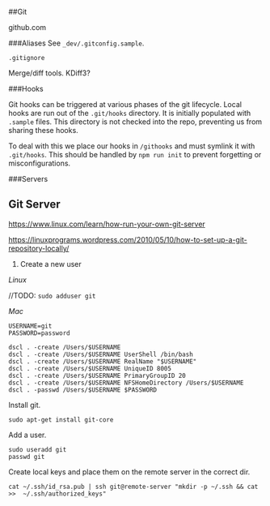 ##Git

github.com


###Aliases
See `_dev/.gitconfig.sample`.

`.gitignore`

Merge/diff tools. KDiff3?


###Hooks

Git hooks can be triggered at various phases of the git lifecycle. Local hooks are run out of the `.git/hooks` directory. It is initially populated with `.sample` files.  This directory is not checked into the repo, preventing us from sharing these hooks.

To deal with this we place our hooks in `/githooks` and must symlink it with `.git/hooks`. This should be handled by `npm run init` to prevent forgetting or misconfigurations.


###Servers
## Git Server

https://www.linux.com/learn/how-run-your-own-git-server

https://linuxprograms.wordpress.com/2010/05/10/how-to-set-up-a-git-repository-locally/


1) Create a new user

*Linux*

//TODO:
`sudo adduser git`

*Mac*
```
USERNAME=git
PASSWORD=password

dscl . -create /Users/$USERNAME
dscl . -create /Users/$USERNAME UserShell /bin/bash
dscl . -create /Users/$USERNAME RealName "$USERNAME"
dscl . -create /Users/$USERNAME UniqueID 8005
dscl . -create /Users/$USERNAME PrimaryGroupID 20
dscl . -create /Users/$USERNAME NFSHomeDirectory /Users/$USERNAME
dscl . -passwd /Users/$USERNAME $PASSWORD
```

Install git.
```
sudo apt-get install git-core
```

Add a user.
```
sudo useradd git
passwd git
```

Create local keys and place them on the remote server in the correct dir.

```
cat ~/.ssh/id_rsa.pub | ssh git@remote-server "mkdir -p ~/.ssh && cat >>  ~/.ssh/authorized_keys"
```
